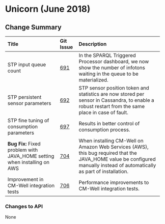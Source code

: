 # Unicorn (June 2018)



## Change Summary


 Title | Git Issue | Description 
:------|:----------|:------------
STP input queue count | [691](https://github.com/thomsonreuters/CM-Well/pull/691) | In the SPARQL Triggered Processor dashboard, we now show the number of infotons waiting in the queue to be materialized. 
STP persistent sensor parameters | [692](https://github.com/thomsonreuters/CM-Well/pull/692) | STP sensor position token and statistics are now stored per sensor in Cassandra, to enable a robust restart from the same place in case of fault. 
STP fine tuning of consumption parameters | [697](https://github.com/thomsonreuters/CM-Well/pull/697) | Results in better control of consumption process.
**Bug Fix:** Fixed problem with JAVA_HOME setting when installing on AWS | [704](https://github.com/thomsonreuters/CM-Well/pull/704) | When installing CM-Well on Amazon Web Services (AWS), this bug required that the JAVA_HOME value be configured manually instead of automatically as part of installation.
Improvement in CM-Well integration tests | [706](https://github.com/thomsonreuters/CM-Well/pull/706) | Performance improvements to CM-Well integration tests.


### Changes to API

None

